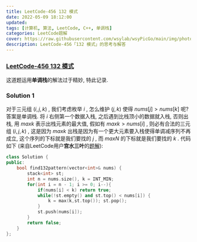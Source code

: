 ```yaml
---
title: LeetCode-456 132 模式 
date: 2022-05-09 18:12:00
updated:
tags: [计算机, 算法, LeetCode, C++, 单调栈]
categories: LeetCode题解
cover: https://raw.githubusercontent.com/wsylab/wsyPicGo/main/img/photo-1504394468902-ea647eda589c
description: LeetCode-456「132 模式」的思考与解答
---
```

### [LeetCode-456 132 模式](https://leetcode.cn/problems/132-pattern/)
这道题运用**单调栈**的解法过于精妙, 特此记录.
### Solution 1
对于三元组 $(i,j,k)$ , 我们考虑枚举 $i$ , 怎么维护 $(j, k)$ 使得 $nums[j] > nums[k]$ 呢? 答案是单调栈. 将 $i$ 右侧第一个数据入栈, 之后遇到比栈顶小的数据就入栈, 否则出栈, 用 $maxk$ 表示出栈元素的最大值, 假如有 $maxk > nums[i]$ , 则必有合法的三元组 $(i,j,k)$ , 这是因为 $maxk$ 出栈是因为有一个更大元素要入栈使得单调减序列不再成立, 这个序列的下标就是我们要找的 $j$ , 而 $maxN$ 的下标就是我们要找的 $k$ .
代码如下 (来自LeetCode用户**宫水三叶**的[题解](https://leetcode.cn/problems/132-pattern/solution/xiang-xin-ke-xue-xi-lie-xiang-jie-wei-he-95gt/)):
```C++
class Solution {
public:
    bool find132pattern(vector<int>& nums) {
        stack<int> st;
        int n = nums.size(), k = INT_MIN;
        for(int i = n - 1; i >= 0; i--){
            if(nums[i] < k) return true;
            while(!st.empty() and st.top() < nums[i]) { 
                k = max(k,st.top()); st.pop();
            }
            st.push(nums[i]);
        }
        return false;
    }
};
```  